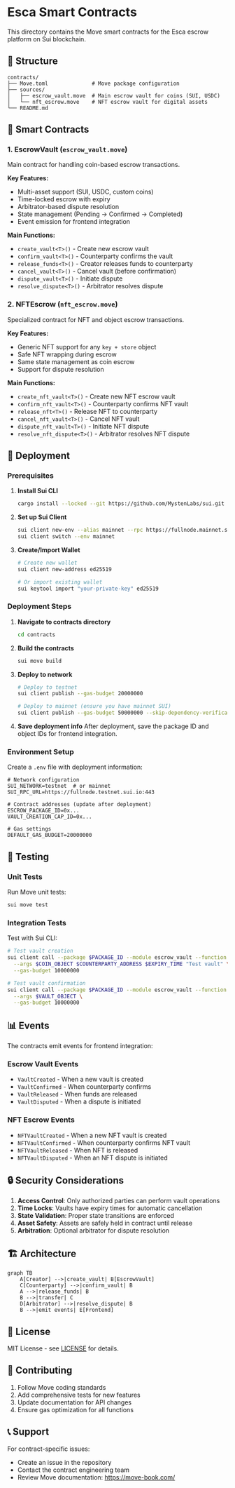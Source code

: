 # Esca Smart Contracts

This directory contains the Move smart contracts for the Esca escrow platform on Sui blockchain.

## 📁 Structure

```
contracts/
├── Move.toml              # Move package configuration
├── sources/
│   ├── escrow_vault.move  # Main escrow vault for coins (SUI, USDC)
│   └── nft_escrow.move    # NFT escrow vault for digital assets
└── README.md
```

## 🔧 Smart Contracts

### 1. EscrowVault (`escrow_vault.move`)

Main contract for handling coin-based escrow transactions.

**Key Features:**
- Multi-asset support (SUI, USDC, custom coins)
- Time-locked escrow with expiry
- Arbitrator-based dispute resolution
- State management (Pending → Confirmed → Completed)
- Event emission for frontend integration

**Main Functions:**
- `create_vault<T>()` - Create new escrow vault
- `confirm_vault<T>()` - Counterparty confirms the vault
- `release_funds<T>()` - Creator releases funds to counterparty
- `cancel_vault<T>()` - Cancel vault (before confirmation)
- `dispute_vault<T>()` - Initiate dispute
- `resolve_dispute<T>()` - Arbitrator resolves dispute

### 2. NFTEscrow (`nft_escrow.move`)

Specialized contract for NFT and object escrow transactions.

**Key Features:**
- Generic NFT support for any `key + store` object
- Safe NFT wrapping during escrow
- Same state management as coin escrow
- Support for dispute resolution

**Main Functions:**
- `create_nft_vault<T>()` - Create new NFT escrow vault
- `confirm_nft_vault<T>()` - Counterparty confirms NFT vault
- `release_nft<T>()` - Release NFT to counterparty
- `cancel_nft_vault<T>()` - Cancel NFT vault
- `dispute_nft_vault<T>()` - Initiate NFT dispute
- `resolve_nft_dispute<T>()` - Arbitrator resolves NFT dispute

## 🚀 Deployment

### Prerequisites

1. **Install Sui CLI**
   ```bash
   cargo install --locked --git https://github.com/MystenLabs/sui.git --branch mainnet sui
   ```

2. **Set up Sui Client**
   ```bash
   sui client new-env --alias mainnet --rpc https://fullnode.mainnet.sui.io:443
   sui client switch --env mainnet
   ```

3. **Create/Import Wallet**
   ```bash
   # Create new wallet
   sui client new-address ed25519
   
   # Or import existing wallet
   sui keytool import "your-private-key" ed25519
   ```

### Deployment Steps

1. **Navigate to contracts directory**
   ```bash
   cd contracts
   ```

2. **Build the contracts**
   ```bash
   sui move build
   ```

3. **Deploy to network**
   ```bash
   # Deploy to testnet
   sui client publish --gas-budget 20000000
   
   # Deploy to mainnet (ensure you have mainnet SUI)
   sui client publish --gas-budget 50000000 --skip-dependency-verification
   ```

4. **Save deployment info**
   After deployment, save the package ID and object IDs for frontend integration.

### Environment Setup

Create a `.env` file with deployment information:

```env
# Network configuration
SUI_NETWORK=testnet  # or mainnet
SUI_RPC_URL=https://fullnode.testnet.sui.io:443

# Contract addresses (update after deployment)
ESCROW_PACKAGE_ID=0x...
VAULT_CREATION_CAP_ID=0x...

# Gas settings
DEFAULT_GAS_BUDGET=20000000
```

## 🧪 Testing

### Unit Tests

Run Move unit tests:
```bash
sui move test
```

### Integration Tests

Test with Sui CLI:
```bash
# Test vault creation
sui client call --package $PACKAGE_ID --module escrow_vault --function create_vault \
  --args $COIN_OBJECT $COUNTERPARTY_ADDRESS $EXPIRY_TIME "Test vault" \
  --gas-budget 10000000

# Test vault confirmation
sui client call --package $PACKAGE_ID --module escrow_vault --function confirm_vault \
  --args $VAULT_OBJECT \
  --gas-budget 10000000
```

## 📊 Events

The contracts emit events for frontend integration:

### Escrow Vault Events
- `VaultCreated` - When a new vault is created
- `VaultConfirmed` - When counterparty confirms
- `VaultReleased` - When funds are released
- `VaultDisputed` - When a dispute is initiated

### NFT Escrow Events
- `NFTVaultCreated` - When a new NFT vault is created
- `NFTVaultConfirmed` - When counterparty confirms NFT vault
- `NFTVaultReleased` - When NFT is released
- `NFTVaultDisputed` - When an NFT dispute is initiated

## 🔒 Security Considerations

1. **Access Control**: Only authorized parties can perform vault operations
2. **Time Locks**: Vaults have expiry times for automatic cancellation
3. **State Validation**: Proper state transitions are enforced
4. **Asset Safety**: Assets are safely held in contract until release
5. **Arbitration**: Optional arbitrator for dispute resolution

## 🏗️ Architecture

```mermaid
graph TB
    A[Creator] -->|create_vault| B[EscrowVault]
    C[Counterparty] -->|confirm_vault| B
    A -->|release_funds| B
    B -->|transfer| C
    D[Arbitrator] -->|resolve_dispute| B
    B -->|emit events| E[Frontend]
```

## 📝 License

MIT License - see [LICENSE](../LICENSE) for details.

## 🤝 Contributing

1. Follow Move coding standards
2. Add comprehensive tests for new features
3. Update documentation for API changes
4. Ensure gas optimization for all functions

## 📞 Support

For contract-specific issues:
- Create an issue in the repository
- Contact the contract engineering team
- Review Move documentation: https://move-book.com/